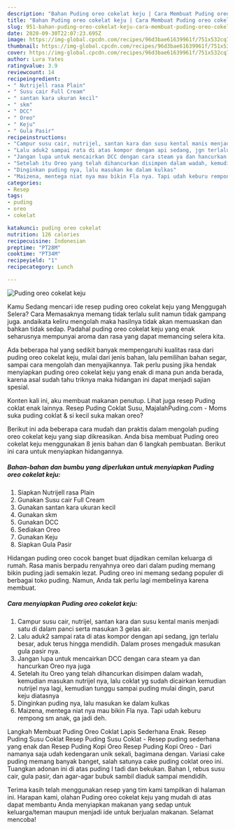 ```yaml
---
description: "Bahan Puding oreo cokelat keju | Cara Membuat Puding oreo cokelat keju Yang Sedap"
title: "Bahan Puding oreo cokelat keju | Cara Membuat Puding oreo cokelat keju Yang Sedap"
slug: 951-bahan-puding-oreo-cokelat-keju-cara-membuat-puding-oreo-cokelat-keju-yang-sedap
date: 2020-09-30T22:07:23.695Z
image: https://img-global.cpcdn.com/recipes/96d3bae61639961f/751x532cq70/puding-oreo-cokelat-keju-foto-resep-utama.jpg
thumbnail: https://img-global.cpcdn.com/recipes/96d3bae61639961f/751x532cq70/puding-oreo-cokelat-keju-foto-resep-utama.jpg
cover: https://img-global.cpcdn.com/recipes/96d3bae61639961f/751x532cq70/puding-oreo-cokelat-keju-foto-resep-utama.jpg
author: Lura Yates
ratingvalue: 3.9
reviewcount: 14
recipeingredient:
- " Nutrijell rasa Plain"
- " Susu cair Full Cream"
- " santan kara ukuran kecil"
- " skm"
- " DCC"
- " Oreo"
- " Keju"
- " Gula Pasir"
recipeinstructions:
- "Campur susu cair, nutrijel, santan kara dan susu kental manis menjadi satu di dalam panci serta masukan 3 gelas air."
- "Lalu aduk2 sampai rata di atas kompor dengan api sedang, jgn terlalu besar, aduk terus hingga mendidih. Dalam proses mengaduk masukan gula pasir nya."
- "Jangan lupa untuk mencairkan DCC dengan cara steam ya dan hancurkan Oreo nya juga"
- "Setelah itu Oreo yang telah dihancurkan disimpen dalam wadah, kemudian masukan nutrijel nya, lalu coklat yg sudah dicairkan kemudian nutrijel nya lagi, kemudian tunggu sampai puding mulai dingin, parut keju diatasnya"
- "Dinginkan puding nya, lalu masukan ke dalam kulkas"
- "Maizena, mentega niat nya mau bikin Fla nya. Tapi udah keburu rempong sm anak, ga jadi deh."
categories:
- Resep
tags:
- puding
- oreo
- cokelat

katakunci: puding oreo cokelat 
nutrition: 126 calories
recipecuisine: Indonesian
preptime: "PT28M"
cooktime: "PT34M"
recipeyield: "1"
recipecategory: Lunch

---
```



![Puding oreo cokelat keju](https://img-global.cpcdn.com/recipes/96d3bae61639961f/751x532cq70/puding-oreo-cokelat-keju-foto-resep-utama.jpg)

Kamu Sedang mencari ide resep puding oreo cokelat keju yang Menggugah Selera? Cara Memasaknya memang tidak terlalu sulit namun tidak gampang juga. andaikata keliru mengolah maka hasilnya tidak akan memuaskan dan bahkan tidak sedap. Padahal puding oreo cokelat keju yang enak seharusnya mempunyai aroma dan rasa yang dapat memancing selera kita.

Ada beberapa hal yang sedikit banyak mempengaruhi kualitas rasa dari puding oreo cokelat keju, mulai dari jenis bahan, lalu pemilihan bahan segar, sampai cara mengolah dan menyajikannya. Tak perlu pusing jika hendak menyiapkan puding oreo cokelat keju yang enak di mana pun anda berada, karena asal sudah tahu triknya maka hidangan ini dapat menjadi sajian spesial.

Konten kali ini, aku membuat makanan penutup. Lihat juga resep Puding coklat enak lainnya. Resep Puding Coklat Susu, MajalahPuding.com - Moms suka puding coklat &amp; si kecil suka makan oreo?


Berikut ini ada beberapa cara mudah dan praktis dalam mengolah puding oreo cokelat keju yang siap dikreasikan. Anda bisa membuat Puding oreo cokelat keju menggunakan 8 jenis bahan dan 6 langkah pembuatan. Berikut ini cara untuk menyiapkan hidangannya.

<!--inarticleads1-->

##### Bahan-bahan dan bumbu yang diperlukan untuk menyiapkan Puding oreo cokelat keju:

1. Siapkan  Nutrijell rasa Plain
1. Gunakan  Susu cair Full Cream
1. Gunakan  santan kara ukuran kecil
1. Gunakan  skm
1. Gunakan  DCC
1. Sediakan  Oreo
1. Gunakan  Keju
1. Siapkan  Gula Pasir


Hidangan puding oreo cocok banget buat dijadikan cemilan keluarga di rumah. Rasa manis berpadu renyahnya oreo dari dalam puding memang bikin puding jadi semakin lezat. Puding oreo ini memang sedang populer di berbagai toko puding. Namun, Anda tak perlu lagi membelinya karena membuat. 

<!--inarticleads2-->

##### Cara menyiapkan Puding oreo cokelat keju:

1. Campur susu cair, nutrijel, santan kara dan susu kental manis menjadi satu di dalam panci serta masukan 3 gelas air.
1. Lalu aduk2 sampai rata di atas kompor dengan api sedang, jgn terlalu besar, aduk terus hingga mendidih. Dalam proses mengaduk masukan gula pasir nya.
1. Jangan lupa untuk mencairkan DCC dengan cara steam ya dan hancurkan Oreo nya juga
1. Setelah itu Oreo yang telah dihancurkan disimpen dalam wadah, kemudian masukan nutrijel nya, lalu coklat yg sudah dicairkan kemudian nutrijel nya lagi, kemudian tunggu sampai puding mulai dingin, parut keju diatasnya
1. Dinginkan puding nya, lalu masukan ke dalam kulkas
1. Maizena, mentega niat nya mau bikin Fla nya. Tapi udah keburu rempong sm anak, ga jadi deh.


Langkah Membuat Puding Oreo Coklat Lapis Sederhana Enak. Resep Puding Susu Coklat Resep Puding Susu Coklat - Resep puding sederhana yang enak dan Resep Puding Kopi Oreo Resep Puding Kopi Oreo - Dari namanya saja udah kedengaran unik sekali, bagimana dengan. Variasi cake puding memang banyak banget, salah satunya cake puding coklat oreo ini. Tuangkan adonan ini di atas puding I tadi dan bekukan. Bahan I, rebus susu cair, gula pasir, dan agar-agar bubuk sambil diaduk sampai mendidih. 

Terima kasih telah menggunakan resep yang tim kami tampilkan di halaman ini. Harapan kami, olahan Puding oreo cokelat keju yang mudah di atas dapat membantu Anda menyiapkan makanan yang sedap untuk keluarga/teman maupun menjadi ide untuk berjualan makanan. Selamat mencoba!
